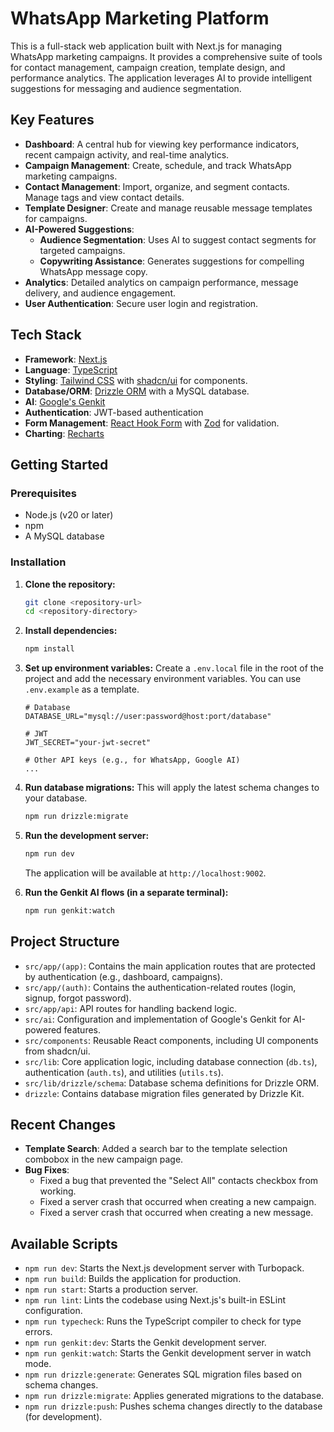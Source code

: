 # WhatsApp Marketing Platform

This is a full-stack web application built with Next.js for managing WhatsApp marketing campaigns. It provides a comprehensive suite of tools for contact management, campaign creation, template design, and performance analytics. The application leverages AI to provide intelligent suggestions for messaging and audience segmentation.

## Key Features

- **Dashboard**: A central hub for viewing key performance indicators, recent campaign activity, and real-time analytics.
- **Campaign Management**: Create, schedule, and track WhatsApp marketing campaigns.
- **Contact Management**: Import, organize, and segment contacts. Manage tags and view contact details.
- **Template Designer**: Create and manage reusable message templates for campaigns.
- **AI-Powered Suggestions**:
  - **Audience Segmentation**: Uses AI to suggest contact segments for targeted campaigns.
  - **Copywriting Assistance**: Generates suggestions for compelling WhatsApp message copy.
- **Analytics**: Detailed analytics on campaign performance, message delivery, and audience engagement.
- **User Authentication**: Secure user login and registration.

## Tech Stack

- **Framework**: [Next.js](https://nextjs.org/)
- **Language**: [TypeScript](https://www.typescriptlang.org/)
- **Styling**: [Tailwind CSS](https://tailwindcss.com/) with [shadcn/ui](https://ui.shadcn.com/) for components.
- **Database/ORM**: [Drizzle ORM](https://orm.drizzle.team/) with a MySQL database.
- **AI**: [Google's Genkit](https://firebase.google.com/docs/genkit)
- **Authentication**: JWT-based authentication
- **Form Management**: [React Hook Form](https://react-hook-form.com/) with [Zod](https://zod.dev/) for validation.
- **Charting**: [Recharts](https://recharts.org/)

## Getting Started

### Prerequisites

- Node.js (v20 or later)
- npm
- A MySQL database

### Installation

1.  **Clone the repository:**

    ```bash
    git clone <repository-url>
    cd <repository-directory>
    ```

2.  **Install dependencies:**

    ```bash
    npm install
    ```

3.  **Set up environment variables:**
    Create a `.env.local` file in the root of the project and add the necessary environment variables. You can use `.env.example` as a template.

    ```
    # Database
    DATABASE_URL="mysql://user:password@host:port/database"

    # JWT
    JWT_SECRET="your-jwt-secret"

    # Other API keys (e.g., for WhatsApp, Google AI)
    ...
    ```

4.  **Run database migrations:**
    This will apply the latest schema changes to your database.

    ```bash
    npm run drizzle:migrate
    ```

5.  **Run the development server:**

    ```bash
    npm run dev
    ```

    The application will be available at `http://localhost:9002`.

6.  **Run the Genkit AI flows (in a separate terminal):**
    ```bash
    npm run genkit:watch
    ```

## Project Structure

- `src/app/(app)`: Contains the main application routes that are protected by authentication (e.g., dashboard, campaigns).
- `src/app/(auth)`: Contains the authentication-related routes (login, signup, forgot password).
- `src/app/api`: API routes for handling backend logic.
- `src/ai`: Configuration and implementation of Google's Genkit for AI-powered features.
- `src/components`: Reusable React components, including UI components from shadcn/ui.
- `src/lib`: Core application logic, including database connection (`db.ts`), authentication (`auth.ts`), and utilities (`utils.ts`).
- `src/lib/drizzle/schema`: Database schema definitions for Drizzle ORM.
- `drizzle`: Contains database migration files generated by Drizzle Kit.

## Recent Changes

- **Template Search**: Added a search bar to the template selection combobox in the new campaign page.
- **Bug Fixes**:
  - Fixed a bug that prevented the "Select All" contacts checkbox from working.
  - Fixed a server crash that occurred when creating a new campaign.
  - Fixed a server crash that occurred when creating a new message.

## Available Scripts

- `npm run dev`: Starts the Next.js development server with Turbopack.
- `npm run build`: Builds the application for production.
- `npm run start`: Starts a production server.
- `npm run lint`: Lints the codebase using Next.js's built-in ESLint configuration.
- `npm run typecheck`: Runs the TypeScript compiler to check for type errors.
- `npm run genkit:dev`: Starts the Genkit development server.
- `npm run genkit:watch`: Starts the Genkit development server in watch mode.
- `npm run drizzle:generate`: Generates SQL migration files based on schema changes.
- `npm run drizzle:migrate`: Applies generated migrations to the database.
- `npm run drizzle:push`: Pushes schema changes directly to the database (for development).
